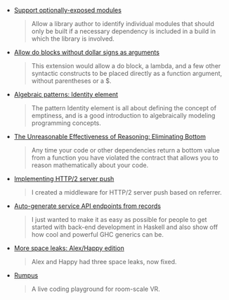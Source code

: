 -   [Support optionally-exposed modules](https://github.com/sol/hpack/pull/112)

    > Allow a library author to identify individual modules that should only be built if a necessary dependency is included in a build in which the library is involved.

-   [Allow do blocks without dollar signs as arguments](https://ghc.haskell.org/trac/ghc/ticket/10843)

    > This extension would allow a do block, a lambda, and a few other syntactic constructs to be placed directly as a function argument, without parentheses or a $.

-   [Algebraic patterns: Identity element](https://philipnilsson.github.io/Badness10k/posts/2016-06-29-functional-patterns-identity-element.html)

    > The pattern Identity element is all about defining the concept of emptiness, and is a good introduction to algebraically modeling programming concepts.

-   [The Unreasonable Effectiveness of Reasoning: Eliminating Bottom](https://github.com/typedops/funops/blob/f3a2983f655e2d920003ff3b802b3ad8e16f9d32/src/main/tut/2016-05-31-unreasonable-effectiveness-of-reasoning-understanding-bottom.md)

    > Any time your code or other dependencies return a bottom value from a function you have violated the contract that allows you to reason mathematically about your code.

-   [Implementing HTTP/2 server push](http://www.yesodweb.com/blog/2016/07/http2-server-push)

    > I created a middleware for HTTP/2 server push based on referrer.

-   [Auto-generate service API endpoints from records](http://www.haskellforall.com/2016/07/auto-generate-service-api-endpoints.html)

    > I just wanted to make it as easy as possible for people to get started with back-end development in Haskell and also show off how cool and powerful GHC generics can be.

-   [More space leaks: Alex/Happy edition](https://neilmitchell.blogspot.de/2016/07/more-space-leaks-alexhappy-edition.html)

    > Alex and Happy had three space leaks, now fixed.

-   [Rumpus](https://www.youtube.com/watch?v=pnEdY2Qttvw)

    > A live coding playground for room-scale VR.

